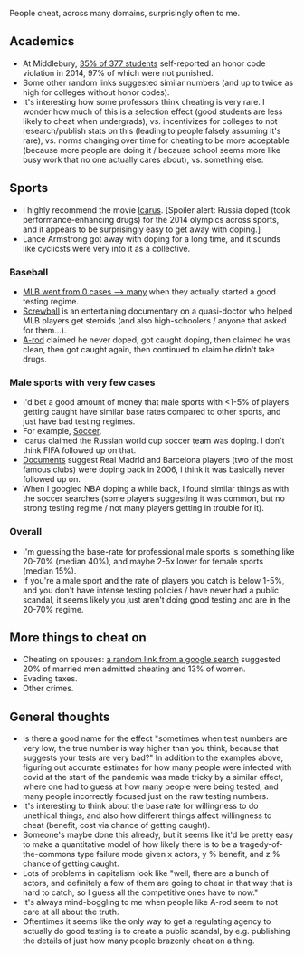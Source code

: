 People cheat, across many domains, surprisingly often to me.

## Academics
* At Middlebury, [35% of 377 students](https://middleburycampus.com/30191/news/honor-identity-and-administration-the-forgotten-history-of-middleburys-honor-code/) self-reported an honor code violation in 2014, 97% of which were not punished.
* Some other random links suggested similar numbers (and up to twice as high for colleges without honor codes).
* It's interesting how some professors think cheating is very rare. I wonder how much of this is a selection effect (good students are less likely to cheat when undergrads),  vs. incentivizes for colleges to not research/publish stats on this (leading to people falsely assuming it's rare), vs. norms changing over time for cheating to be more acceptable (because more people are doing it / because school seems more like busy work that no one actually cares about), vs. something else.


## Sports
* I highly recommend the movie [Icarus](https://www.netflix.com/title/80168079). [Spoiler alert: Russia doped (took performance-enhancing drugs) for the 2014 olympics across sports, and it appears to be surprisingly easy to get away with doping.]
* Lance Armstrong got away with doping for a long time, and it sounds like cyclicsts were very into it as a collective.


### Baseball
* [MLB went from 0 cases --> many](https://en.wikipedia.org/wiki/List_of_Major_League_Baseball_players_suspended_for_performance-enhancing_drugs) when they actually started a good testing regime.
* [Screwball](https://www.netflix.com/title/81047680) is an entertaining documentary on a quasi-doctor who helped MLB players get steroids (and also high-schoolers / anyone that asked for them...).
* [A-rod](https://en.wikipedia.org/wiki/Alex_Rodriguez#Use_of_performance-enhancing_drugs) claimed he never doped, got caught doping, then claimed he was clean, then got caught again, then continued to claim he didn't take drugs.


### Male sports with very few cases
* I'd bet a good amount of money that male sports with <1-5% of players getting caught have similar base rates compared to other sports, and just have bad testing regimes.
* For example, [Soccer](https://en.wikipedia.org/wiki/Doping_in_association_football).
* Icarus claimed the Russian world cup soccer team was doping. I don't think FIFA followed up on that. 
* [Documents](http://autobus.cyclingnews.com/news.php?id=news/2006/dec06/dec08news) suggest Real Madrid and Barcelona players (two of the most famous clubs) were doping back in 2006, I think it was basically never followed up on.
* When I googled NBA doping a while back, I found similar things as with the soccer searches (some players suggesting it was common, but no strong testing regime / not many players getting in trouble for it).

### Overall
* I'm guessing the base-rate for professional male sports is something like 20-70% (median 40%), and maybe 2-5x lower for female sports (median 15%).
* If you're a male sport and the rate of players you catch is below 1-5%, and you don't have intense testing policies / have never had a public scandal, it seems likely you just aren't doing good testing and are in the 20-70% regime.


## More things to cheat on
* Cheating on spouses: [a random link from a google search](https://divorce.lovetoknow.com/Rates_of_Divorce_for_Adultery_and_Infidelity) suggested 20% of married men admitted cheating and 13% of women.
* Evading taxes.
* Other crimes.


## General thoughts
* Is there a good name for the effect "sometimes when test numbers are very low, the true number is way higher than you think, because that suggests your tests are very bad?" In addition to the examples above, figuring out accurate estimates for how many people were infected with covid at the start of the pandemic was made tricky by a similar effect, where one had to guess at how many people were being tested, and many people incorrectly focused just on the raw testing numbers.
* It's interesting to think about the base rate for willingness to do unethical things, and also how different things affect willingness to cheat (benefit, cost via chance of getting caught).
* Someone's maybe done this already, but it seems like it'd be pretty easy to make a quantitative model of how likely there is to be a tragedy-of-the-commons type failure mode given x actors, y % benefit, and z % chance of getting caught.
* Lots of problems in capitalism look like "well, there are a bunch of actors, and definitely a few of them are going to cheat in that way that is hard to catch, so I guess all the competitive ones have to now."
* It's always mind-boggling to me when people like A-rod seem to not care at all about the truth.
* Oftentimes it seems like the only way to get a regulating agency to actually do good testing is to create a public scandal, by e.g. publishing the details of just how many people brazenly cheat on a thing.

